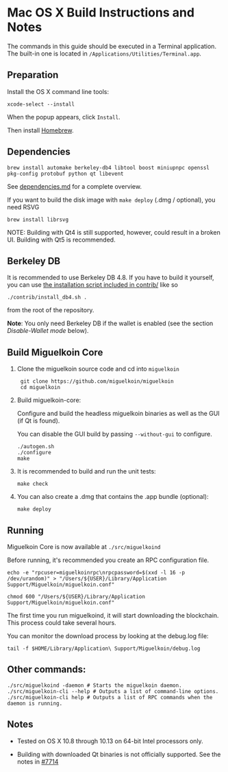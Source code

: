 Mac OS X Build Instructions and Notes
====================================
The commands in this guide should be executed in a Terminal application.
The built-in one is located in `/Applications/Utilities/Terminal.app`.

Preparation
-----------
Install the OS X command line tools:

`xcode-select --install`

When the popup appears, click `Install`.

Then install [Homebrew](https://brew.sh).

Dependencies
----------------------

    brew install automake berkeley-db4 libtool boost miniupnpc openssl pkg-config protobuf python qt libevent

See [dependencies.md](dependencies.md) for a complete overview.

If you want to build the disk image with `make deploy` (.dmg / optional), you need RSVG

    brew install librsvg

NOTE: Building with Qt4 is still supported, however, could result in a broken UI. Building with Qt5 is recommended.

Berkeley DB
-----------
It is recommended to use Berkeley DB 4.8. If you have to build it yourself,
you can use [the installation script included in contrib/](/contrib/install_db4.sh)
like so

```shell
./contrib/install_db4.sh .
```

from the root of the repository.

**Note**: You only need Berkeley DB if the wallet is enabled (see the section *Disable-Wallet mode* below).

Build Miguelkoin Core
------------------------

1. Clone the miguelkoin source code and cd into `miguelkoin`

        git clone https://github.com/miguelkoin/miguelkoin
        cd miguelkoin

2.  Build miguelkoin-core:

    Configure and build the headless miguelkoin binaries as well as the GUI (if Qt is found).

    You can disable the GUI build by passing `--without-gui` to configure.

        ./autogen.sh
        ./configure
        make

3.  It is recommended to build and run the unit tests:

        make check

4.  You can also create a .dmg that contains the .app bundle (optional):

        make deploy

Running
-------

Miguelkoin Core is now available at `./src/miguelkoind`

Before running, it's recommended you create an RPC configuration file.

    echo -e "rpcuser=miguelkoinrpc\nrpcpassword=$(xxd -l 16 -p /dev/urandom)" > "/Users/${USER}/Library/Application Support/Miguelkoin/miguelkoin.conf"

    chmod 600 "/Users/${USER}/Library/Application Support/Miguelkoin/miguelkoin.conf"

The first time you run miguelkoind, it will start downloading the blockchain. This process could take several hours.

You can monitor the download process by looking at the debug.log file:

    tail -f $HOME/Library/Application\ Support/Miguelkoin/debug.log

Other commands:
-------

    ./src/miguelkoind -daemon # Starts the miguelkoin daemon.
    ./src/miguelkoin-cli --help # Outputs a list of command-line options.
    ./src/miguelkoin-cli help # Outputs a list of RPC commands when the daemon is running.

Notes
-----

* Tested on OS X 10.8 through 10.13 on 64-bit Intel processors only.

* Building with downloaded Qt binaries is not officially supported. See the notes in [#7714](https://github.com/miguelkoin/miguelkoin/issues/7714)
